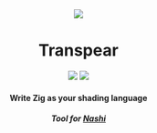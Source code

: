 <div align="center">
  <div>
      <img src="docs/assets/Transpear-Logo.png"></img>
      <h1>Transpear</h1>
  </div>
  <img src="https://img.shields.io/badge/written%20in-Zig-orange?logo=zig"></img>
  <img src="https://img.shields.io/badge/✓-cross--platform--shading🔺-brightgreen"></img>

  <h4>Write Zig as your shading language</h4>
  <h5>Tool for <a href="https://github.com/mozbeel/Nashi">Nashi</a>
</div>

